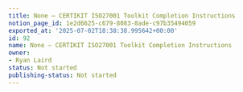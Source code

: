 ```yaml
---
title: None — CERTIKIT ISO27001 Toolkit Completion Instructions
notion_page_id: 1e2d6625-c679-8083-8ade-c97b35494059
exported_at: '2025-07-02T18:38:38.995642+00:00'
id: 92
name: None — CERTIKIT ISO27001 Toolkit Completion Instructions
owner:
- Ryan Laird
status: Not started
publishing-status: Not started
---
```


